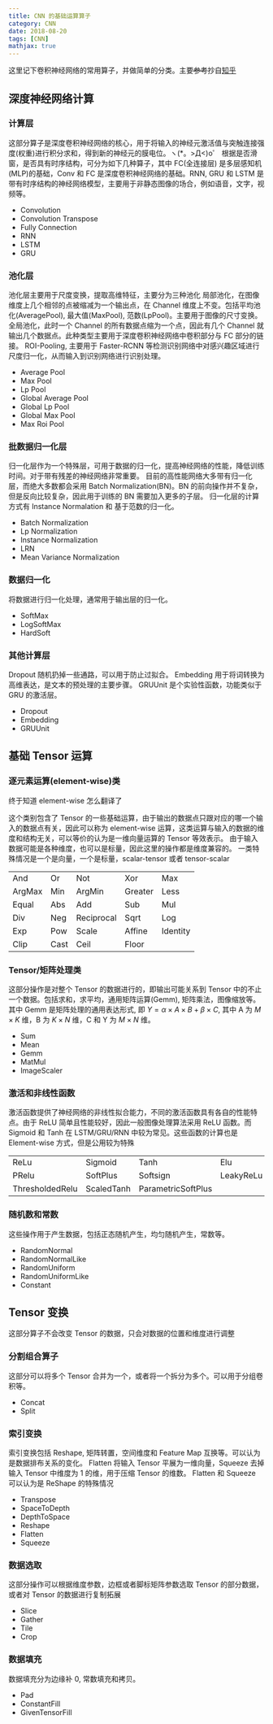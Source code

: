```yaml
---
title: CNN 的基础运算算子
category: CNN
date: 2018-08-20
tags: [CNN]
mathjax: true
---
```


这里记下卷积神经网络的常用算子，并做简单的分类。主要~~参考~~抄自[知乎](https://zhuanlan.zhihu.com/p/32711259)

## 深度神经网络计算

### 计算层

这部分算子是深度卷积神经网络的核心，用于将输入的神经元激活值与突触连接强度(权重)进行积分求和，得到新的神经元的膜电位。ヽ(*。>Д<)o゜
根据是否滑窗，是否具有时序结构，可分为如下几种算子，其中 FC(全连接层) 是多层感知机(MLP)的基础，Conv 和 FC 是深度卷积神经网络的基础。RNN, GRU 和 LSTM 是带有时序结构的神经网络模型，主要用于非静态图像的场合，例如语音，文字，视频等。

- Convolution
- Convolution Transpose
- Fully Connection
- RNN
- LSTM
- GRU

### 池化层

池化层主要用于尺度变换，提取高维特征，主要分为三种池化
局部池化，在图像维度上几个相邻的点被缩减为一个输出点，在 Channel 维度上不变。包括平均池化(AveragePool), 最大值(MaxPool), 范数(LpPool)。主要用于图像的尺寸变换。
全局池化，此时一个 Channel 的所有数据点缩为一个点，因此有几个 Channel 就输出几个数据点。此种类型主要用于深度卷积神经网络中卷积部分与 FC 部分的链接。
ROI-Pooling, 主要用于 Faster-RCNN 等检测识别网络中对感兴趣区域进行尺度归一化，从而输入到识别网络进行识别处理。

- Average Pool
- Max Pool
- Lp Pool
- Global Average Pool
- Global Lp Pool
- Global Max Pool
- Max Roi Pool

### 批数据归一化层

归一化层作为一个特殊层，可用于数据的归一化，提高神经网络的性能，降低训练时间。对于带有残差的神经网络非常重要。
目前的高性能网络大多带有归一化层，而绝大多数都会采用 Batch Normalization(BN)。BN 的前向操作并不复杂，但是反向比较复杂，因此用于训练的 BN 需要加入更多的子层。
归一化层的计算方式有 Instance Normalation 和 基于范数的归一化。

- Batch Normalization
- Lp Normalization
- Instance Normalization
- LRN
- Mean Variance Normalization

### 数据归一化

将数据进行归一化处理，通常用于输出层的归一化。

- SoftMax
- LogSoftMax
- HardSoft

### 其他计算层

Dropout 随机扔掉一些通路，可以用于防止过拟合。
Embedding 用于将词转换为高维表达，是文本的预处理的主要步骤。
GRUUnit 是个实验性函数，功能类似于 GRU 的激活层。

- Dropout
- Embedding
- GRUUnit

## 基础 Tensor 运算

### 逐元素运算(element-wise)类

终于知道 element-wise 怎么翻译了

这个类别包含了 Tensor 的一些基础运算，由于输出的数据点只跟对应的哪一个输入的数据点有关，因此可以称为 element-wise 运算，这类运算与输入的数据的维度和结构无关，可以等价的认为是一维向量运算的 Tensor 等效表示。
由于输入数据可能是各种维度，也可以是标量，因此这里的操作都是维度兼容的。
一类特殊情况是一个是向量，一个是标量，scalar-tensor 或者 tensor-scalar

|        |      |            |         |          |
| ------ | ---- | ---------- | ------- | -------- |
| And    | Or   | Not        | Xor     | Max      |
| ArgMax | Min  | ArgMin     | Greater | Less     |
| Equal  | Abs  | Add        | Sub     | Mul      |
| Div    | Neg  | Reciprocal | Sqrt    | Log      |
| Exp    | Pow  | Scale      | Affine  | Identity |
| Clip   | Cast | Ceil       | Floor   |          |

### Tensor/矩阵处理类

这部分操作是对整个 Tensor 的数据进行的，即输出可能关系到 Tensor 中的不止一个数据。包括求和，求平均，通用矩阵运算(Gemm), 矩阵乘法，图像缩放等。
其中 Gemm 是矩阵处理的通用表达形式, 即 $Y=\alpha\times A\times B + \beta \times C$, 其中 A 为 $M\times K$ 维，B 为 $K\times N$ 维，C 和 Y 为 $M\times N$ 维。

- Sum
- Mean
- Gemm
- MatMul
- ImageScaler

### 激活和非线性函数

激活函数提供了神经网络的非线性拟合能力，不同的激活函数具有各自的性能特点。由于 ReLU 简单且性能较好，因此一般图像处理算法采用 ReLU 函数。而 Sigmoid 和 Tanh 在 LSTM/GRU/RNN 中较为常见。这些函数的计算也是 Element-wise 方式，但是公用较为特殊

|                 |            |                    |           |             |
| --------------- | ---------- | ------------------ | --------- | ----------- |
| ReLu            | Sigmoid    | Tanh               | Elu       | Selu        |
| PRelu           | SoftPlus   | Softsign           | LeakyReLu | HardSigmoid |
| ThresholdedRelu | ScaledTanh | ParametricSoftPlus |           |             |

### 随机数和常数

这些操作用于产生数据，包括正态随机产生，均匀随机产生，常数等。

- RandomNormal
- RandomNormalLike
- RandomUniform
- RandomUniformLike
- Constant

## Tensor 变换

这部分算子不会改变 Tensor 的数据，只会对数据的位置和维度进行调整

### 分割组合算子

这部分可以将多个 Tensor 合并为一个，或者将一个拆分为多个。可以用于分组卷积等。

- Concat
- Split

### 索引变换

索引变换包括 Reshape, 矩阵转置，空间维度和 Feature Map 互换等。可以认为是数据排布关系的变化。
Flatten 将输入 Tensor 平展为一维向量，Squeeze 去掉输入 Tensor 中维度为 1 的维，用于压缩 Tensor 的维数。
Flatten 和 Squeeze 可以认为是 ReShape 的特殊情况

- Transpose
- SpaceToDepth
- DepthToSpace
- Reshape
- Flatten
- Squeeze

### 数据选取

这部分操作可以根据维度参数，边框或者脚标矩阵参数选取 Tensor 的部分数据，或者对 Tensor 的数据进行复制拓展

- Slice 
- Gather
- Tile
- Crop

### 数据填充

数据填充分为边缘补 0, 常数填充和拷贝。

- Pad
- ConstantFill
- GivenTensorFill